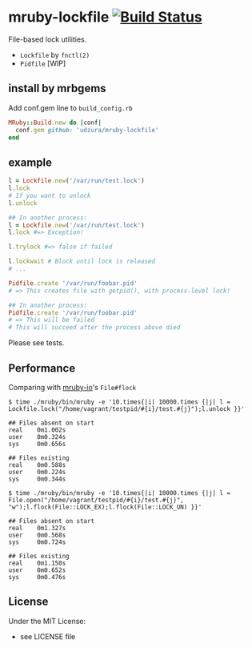 # mruby-lockfile   [![Build Status](https://travis-ci.org/udzura/mruby-lockfile.svg?branch=master)](https://travis-ci.org/udzura/mruby-lockfile)

File-based lock utilities.

* `Lockfile` by `fnctl(2)`
* `Pidfile` [WIP]

## install by mrbgems

Add conf.gem line to `build_config.rb`

```ruby
MRuby::Build.new do |conf|
  conf.gem github: 'udzura/mruby-lockfile'
end
```

## example

```ruby
l = Lockfile.new('/var/run/test.lock')
l.lock
# If you want to unlock
l.unlock

## In another process:
l = Lockfile.new('/var/run/test.lock')
l.lock #=> Exception!

l.trylock #=> false if failed

l.lockwait # Block until lock is released
# ...
```

```ruby
Pidfile.create '/var/run/foobar.pid'
# => This creates file with getpid(), with process-level lock!

## In another process:
Pidfile.create '/var/run/foobar.pid'
# => This will be failed
# This will succeed after the process above died
```

Please see tests.

## Performance

Comparing with [mruby-io](https://github.com/iij/mruby-io)'s `File#flock`

```console
$ time ./mruby/bin/mruby -e '10.times{|i| 10000.times {|j| l = Lockfile.lock("/home/vagrant/testpid/#{i}/test.#{j}");l.unlock }}'

## Files absent on start
real    0m1.002s
user    0m0.324s
sys     0m0.656s

## Files existing
real    0m0.588s
user    0m0.224s
sys     0m0.344s
```

```console
$ time ./mruby/bin/mruby -e '10.times{|i| 10000.times {|j| l = File.open("/home/vagrant/testpid/#{i}/test.#{j}", "w");l.flock(File::LOCK_EX);l.flock(File::LOCK_UN) }}'

## Files absent on start
real    0m1.327s
user    0m0.568s
sys     0m0.724s

## Files existing
real    0m1.150s
user    0m0.652s
sys     0m0.476s
```

## License

Under the MIT License:

- see LICENSE file
